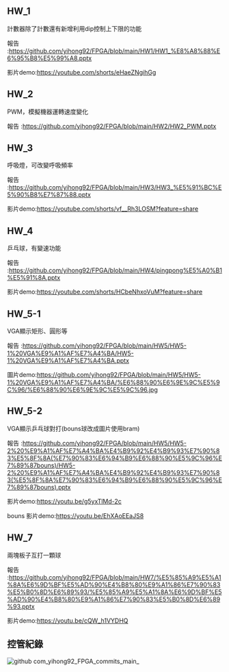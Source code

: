 ## HW_1
計數器除了計數還有新增利用dip控制上下限的功能

報告    :https://github.com/yihong92/FPGA/blob/main/HW1/HW1_%E8%A8%88%E6%95%B8%E5%99%A8.pptx

影片demo:https://youtube.com/shorts/eHaeZNgihGg
## HW_2
PWM，模擬機器運轉速度變化

報告    :https://github.com/yihong92/FPGA/blob/main/HW2/HW2_PWM.pptx
## HW_3
呼吸燈，可改變呼吸頻率

報告    :https://github.com/yihong92/FPGA/blob/main/HW3/HW3_%E5%91%BC%E5%90%B8%E7%87%88.pptx

影片demo:https://youtube.com/shorts/vf__Rh3LOSM?feature=share
## HW_4
乒乓球，有變速功能

報告    :https://github.com/yihong92/FPGA/blob/main/HW4/pingpong%E5%A0%B1%E5%91%8A.pptx

影片demo:https://youtube.com/shorts/HCbeNhxoVuM?feature=share
## HW_5-1
VGA顯示矩形、圓形等

報告    :https://github.com/yihong92/FPGA/blob/main/HW5/HW5-1%20VGA%E9%A1%AF%E7%A4%BA/HW5-1%20VGA%E9%A1%AF%E7%A4%BA.pptx

圖片demo:https://github.com/yihong92/FPGA/blob/main/HW5/HW5-1%20VGA%E9%A1%AF%E7%A4%BA/%E6%88%90%E6%9E%9C%E5%9C%96/%E6%88%90%E6%9E%9C%E5%9C%96.jpg
## HW_5-2
VGA顯示乒乓球對打(bouns球改成圖片使用bram)

報告    :https://github.com/yihong92/FPGA/blob/main/HW5/HW5-2%20%E9%A1%AF%E7%A4%BA%E4%B9%92%E4%B9%93%E7%90%83%E5%8F%8A(%E7%90%83%E6%94%B9%E6%88%90%E5%9C%96%E7%89%87bouns)/HW5-2%20%E9%A1%AF%E7%A4%BA%E4%B9%92%E4%B9%93%E7%90%83(%E5%8F%8A%E7%90%83%E6%94%B9%E6%88%90%E5%9C%96%E7%89%87bouns).pptx

影片demo:https://youtu.be/g5yxTlMd-2c

bouns 影片demo:https://youtu.be/EhXAoEEaJS8
## HW_7 
兩塊板子互打一顆球

報告    :https://github.com/yihong92/FPGA/blob/main/HW7/%E5%85%A9%E5%A1%8A%E6%9D%BF%E5%AD%90%E4%B8%80%E9%A1%86%E7%90%83%E5%B0%8D%E6%89%93/%E5%85%A9%E5%A1%8A%E6%9D%BF%E5%AD%90%E4%B8%80%E9%A1%86%E7%90%83%E5%B0%8D%E6%89%93.pptx

影片demo:https://youtu.be/cQW_h1VYDHQ
## 控管紀錄

![github com_yihong92_FPGA_commits_main_](https://github.com/user-attachments/assets/f7f055e7-611d-42e8-b999-24a952273121)

